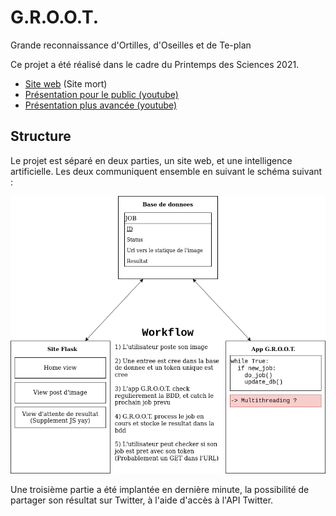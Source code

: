 # G.R.O.O.T.
Grande reconnaissance d'Ortilles, d'Oseilles et de Te-plan

Ce projet a été réalisé dans le cadre du Printemps des Sciences 2021.

* [Site web](https://groot.ninja) (Site mort)
* [Présentation pour le public (youtube)](https://youtu.be/aWF2ShuwKbA)
* [Présentation plus avancée (youtube)](https://youtu.be/52eg08FlzHo)

## Structure
Le projet est séparé en deux parties, un site web, et une intelligence artificielle. Les deux communiquent ensemble en suivant le schéma suivant :

![scheme](Workflow.png)

Une troisième partie a été implantée en dernière minute, la possibilité de partager son résultat sur Twitter, à l'aide d'accès à l'API Twitter.
